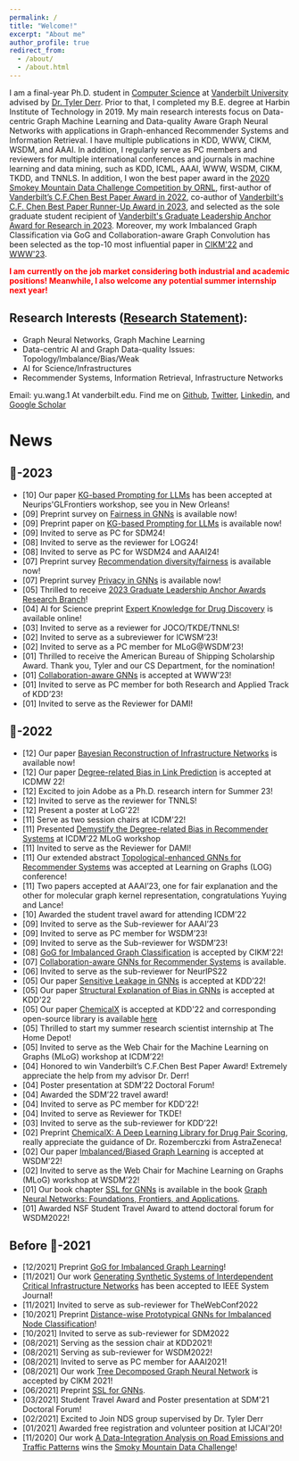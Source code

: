 ```yaml
---
permalink: /
title: "Welcome!"
excerpt: "About me"
author_profile: true
redirect_from: 
  - /about/
  - /about.html
---
```


I am a final-year Ph.D. student in [Computer Science](https://engineering.vanderbilt.edu/cs/) at [Vanderbilt University](https://vanderbilt.edu) advised by [Dr. Tyler Derr](https://www.cse.msu.edu/~derrtyle/). Prior to that, I completed my B.E. degree at Harbin Institute of Technology in 2019. My main research interests focus on Data-centric Graph Machine Learning and Data-quality Aware Graph Neural Networks with applications in Graph-enhanced Recommender Systems and Information Retrieval. I have multiple publications in KDD, WWW, CIKM, WSDM, and AAAI. In addition, I regularly serve as PC members and reviewers for multiple international conferences and journals in machine learning and data mining, such as KDD, ICML, AAAI, WWW, WSDM, CIKM, TKDD, and TNNLS. In addition, I won the best paper award in the <a href='https://engineering.vanderbilt.edu/news/2020/student-team-takes-top-honors-in-data-science-challenge/'>2020 Smokey Mountain Data Challenge Competition by ORNL</a>, first-author of <a href='https://engineering.vanderbilt.edu/ece/Graduate/best-paper.php'>Vanderbilt’s C.F.Chen Best Paper Award in 2022</a>, co-author of <a href='https://engineering.vanderbilt.edu/ece/Graduate/best-paper.php'>Vanderbilt's C.F. Chen Best Paper Runner-Up Award in 2023</a>, and selected as the sole graduate student recipient of <a href='https://news.vanderbilt.edu/2023/08/04/five-students-receive-2023-graduate-leadership-anchor-awards/'>Vanderbilt's Graduate Leadership Anchor Award for Research in 2023</a>. Moreover, my work Imbalanced Graph Classification via GoG and Collaboration-aware Graph Convolution has been selected as the top-10 most influential paper in <a href='https://www.paperdigest.org/2023/09/most-influential-cikm-papers-2023-09/'>CIKM'22</a> and <a href='https://www.paperdigest.org/2023/09/most-influential-www-papers-2023-09/'>WWW'23</a>.

<span style="color:red">**I am currently on the job market considering both industrial and academic positions! Meanwhile, I also welcome any potential summer internship next year!**</span>

Research Interests (<a href='https://yuwvandy.github.io/_pages/2023_RS_YuWang_Oct_20.pdf'>Research Statement</a>):
------
- Graph Neural Networks, Graph Machine Learning
- Data-centric AI and Graph Data-quality Issues: Topology/Imbalance/Bias/Weak
- AI for Science/Infrastructures
- Recommender Systems, Information Retrieval, Infrastructure Networks

Email: yu.wang.1 At vanderbilt.edu. Find me on [Github](https://github.com/YuWVandy), [Twitter](https://twitter.com/YuWVandy), [Linkedin](https://www.linkedin.com/in/yu-wang-63359a196/), and [Google Scholar](https://scholar.google.com/citations?user=XPCmiz4AAAAJ&hl=en)

News
======

🐰-2023
-----
<ul>
<li>[10] Our paper <a href='https://arxiv.org/abs/2308.11730'>KG-based Prompting for LLMs</a> has been accepted at Neurips'GLFrontiers workshop, see you in New Orleans!</li>
<li>[09] Preprint survey on <a href='https://arxiv.org/abs/2307.03929'>Fairness in GNNs</a> is available now!</li>
<li>[09] Preprint paper on <a href='https://arxiv.org/abs/2308.11730'>KG-based Prompting for LLMs</a> is available now!</li>
<li>[09] Invited to serve as PC for SDM24! </li>
<li>[08] Invited to serve as the reviewer for LOG24! </li>
<li>[08] Invited to serve as PC for WSDM24 and AAAI24! </li>
<li>[07] Preprint survey <a href='https://arxiv.org/abs/2307.04644'>Recommendation diversity/fairness</a> is available now!</li>
<li>[07] Preprint survey <a href='https://arxiv.org/abs/2308.16375'>Privacy in GNNs</a> is available now!</li>
<li>[05] Thrilled to receive <a href='https://news.vanderbilt.edu/2023/08/04/five-students-receive-2023-graduate-leadership-anchor-awards'>2023 Graduate Leadership Anchor Awards Research Branch</a>! </li>
<li>[04] AI for Science preprint <a href='https://www.biorxiv.org/content/10.1101/2023.04.17.537185v1.abstract'>Expert Knowledge for Drug Discovery</a> is available online! </li>
<li>[03] Invited to serve as a reviewer for JOCO/TKDE/TNNLS! </li>
<li>[02] Invited to serve as a subreviewer for ICWSM’23! </li>
<li>[02] Invited to serve as a PC member for MLoG@WSDM’23! </li>
<li>[01] Thrilled to receive the American Bureau of Shipping Scholarship Award. Thank you, Tyler and our CS Department, for the nomination! </li>
<li>[01] <a href='https://dl.acm.org/doi/abs/10.1145/3543507.3583229'>Collaboration-aware GNNs</a> is accepted at WWW’23! </li>
<li>[01] Invited to serve as PC member for both Research and Applied Track of KDD’23! </li>    
<li>[01] Invited to serve as the Reviewer for DAMI! </li>    
</ul>

🐯-2022
-----
<ul>
<li>[12] Our paper <a href='https://arxiv.org/abs/2211.15590'>Bayesian Reconstruction of Infrastructure Networks</a> is available now! </li>
<li>[12] Our paper <a href='https://ieeexplore.ieee.org/abstract/document/10031056'>Degree-related Bias in Link Prediction</a> is accepted at ICDMW 22! </li>
<li>[12] Excited to join Adobe as a Ph.D. research intern for Summer 23! </li>
<li>[12] Invited to serve as the reviewer for TNNLS! </li>
<li>[12] Present a poster at LoG'22! </li>
<li>[11] Serve as two session chairs at ICDM'22! </li>
<li>[11] Presented <a href='https://ieeexplore.ieee.org/document/10031056'>Demystify the Degree-related Bias in Recommender Systems</a> at ICDM’22 MLoG workshop </li>    
<li>[11] Invited to serve as the Reviewer for DAMI! </li>
<li>[11] Our extended abstract <a href='https://openreview.net/forum?id=O7msz8Ou7o'>Topological-enhanced GNNs for Recommender Systems</a> was accepted at Learning on Graphs (LOG) conference! </li>
<li>[11] Two papers accepted at AAAI’23, one for fair explanation and the other for molecular graph kernel representation, congratulations Yuying and Lance! </li>
<li>[10] Awarded the student travel award for attending ICDM’22 </li>
<li>[09] Invited to serve as the Sub-reviewer for AAAI’23 </li>
<li>[09] Invited to serve as PC member for WSDM’23! </li>
<li>[09] Invited to serve as the Sub-reviewer for WSDM’23! </li> 
<li>[08] <a href='https://dl.acm.org/doi/abs/10.1145/3511808.3557356'>GoG for Imbalanced Graph Classification</a> is accepted by CIKM'22! </li>
<li>[07] <a href='https://arxiv.org/abs/2207.06221'>Collaboration-aware GNNs for Recommender Systems</a> is available.</li>
<li>[06] Invited to serve as the sub-reviewer for NeurIPS22 </li>
<li>[05] Our paper <a href='https://dl.acm.org/doi/abs/10.1145/3534678.3539404'>Sensitive Leakage in GNNs</a> is accepted at KDD’22! </li>
<li>[05] Our paper <a href='https://dl.acm.org/doi/abs/10.1145/3534678.3539319'>Structural Explanation of Bias in GNNs</a> is accepted at KDD'22</li>
<li>[05] Our paper <a href="https://arxiv.org/abs/2202.05240">ChemicalX</a> is accepted at KDD'22 and corresponding open-source library is available <a href='https://github.com/astrazeneca/chemicalx'>here</a></li>
<li>[05] Thrilled to start my summer research scientist internship at The Home Depot! </li>
<li>[05] Invited to serve as the Web Chair for the Machine Learning on Graphs (MLoG) workshop at ICDM’22! </li>
<li>[04] Honored to win Vanderbilt’s C.F.Chen Best Paper Award! Extremely appreciate the help from my advisor Dr. Derr! </li>
<li>[04] Poster presentation at SDM’22 Doctoral Forum! </li>
<li>[04] Awarded the SDM’22 travel award! </li>
<li>[04] Invited to serve as PC member for KDD’22! </li>
<li>[04] Invited to serve as Reviewer for TKDE! </li>
<li>[03] Invited to serve as the sub-reviewer for KDD’22! </li>
<li>[02] Preprint <a href="https://arxiv.org/abs/2202.05240">ChemicalX: A Deep Learning Library for Drug Pair Scoring</a>, really appreciate the guidance of Dr. Rozemberczki from AstraZeneca! </li>
<li>[02] Our paper <a href="https://dl.acm.org/doi/abs/10.1145/3488560.3502218">Imbalanced/Biased Graph Learning</a> is accepted at WSDM'22! </li>
<li>[02] Invited to serve as the Web Chair for Machine Learning on Graphs (MLoG) workshop at WSDM’22!</li>
<li>[01] Our book chapter <a href="https://tylersnetwork.github.io/papers/ssl_for_gnns.pdf">SSL for GNNs</a> is available in the book <a href="https://graph-neural-networks.github.io/">Graph Neural Networks: Foundations, Frontiers, and Applications</a>.</li>
<li>[01] Awarded NSF Student Travel Award to attend doctoral forum for WSDM2022!</li>
</ul>

Before 🐲-2021
-----
<ul>
<li>[12/2021] Preprint <a href="https://arxiv.org/abs/2112.00238#">GoG for Imbalanced Graph Learning</a>! </li>
<li>[11/2021] Our work <a href="https://arxiv.org/abs/2111.12742#">Generating Synthetic Systems of Interdependent Critical Infrastructure Networks</a> has been accepted to IEEE System Journal! </li>
<li>[11/2021] Invited to serve as sub-reviewer for TheWebConf2022 </li>
<li>[10/2021] Preprint <a href="https://arxiv.org/abs/2110.12035#">Distance-wise Prototypical GNNs for Imbalanced Node Classification</a>! </li>
<li>[10/2021] Invited to serve as sub-reviewer for SDM2022 </li>
<li>[08/2021] Serving as the session chair at KDD2021!
<li>[08/2021] Serving as sub-reviewer for WSDM2022!
<li>[08/2021] Invited to serve as PC member for AAAI2021!
<li>[08/2021] Our work <a href="https://arxiv.org/abs/2108.11022">Tree Decomposed Graph Neural Network</a> is accepted by CIKM 2021! </li>
<li>[06/2021] Preprint <a href="https://tylersnetwork.github.io/papers/ssl_for_gnns.pdf">SSL for GNNs</a>.</li>
<li>[03/2021] Student Travel Award and Poster presentation at SDM'21 Doctoral Forum!
<li>[02/2021] Excited to Join NDS group supervised by Dr. Tyler Derr</li>    
<li>[01/2021] Awarded free registration and volunteer position at IJCAI'20!</li>
<li>[11/2020] Our work <a href="https://link.springer.com/chapter/10.1007/978-3-030-63393-6_34">A Data-Integration Analysis on Road Emissions and Traffic Patterns</a> wins the <a href='https://smc.ornl.gov/2020/'>Smoky Mountain Data Challenge</a>!
